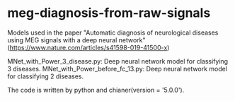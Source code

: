 # meg-diagnosis-from-raw-signals

Models used in the paper 
"Automatic diagnosis of neurological diseases using MEG signals with a deep neural network"
(https://www.nature.com/articles/s41598-019-41500-x)

MNet_with_Power_3_disease.py: Deep neural network model for classifying 3 diseases.
MNet_with_Power_before_fc_13.py: Deep neural network model for classifying 2 diseases.

The code is written by python and chianer(version = '5.0.0').
